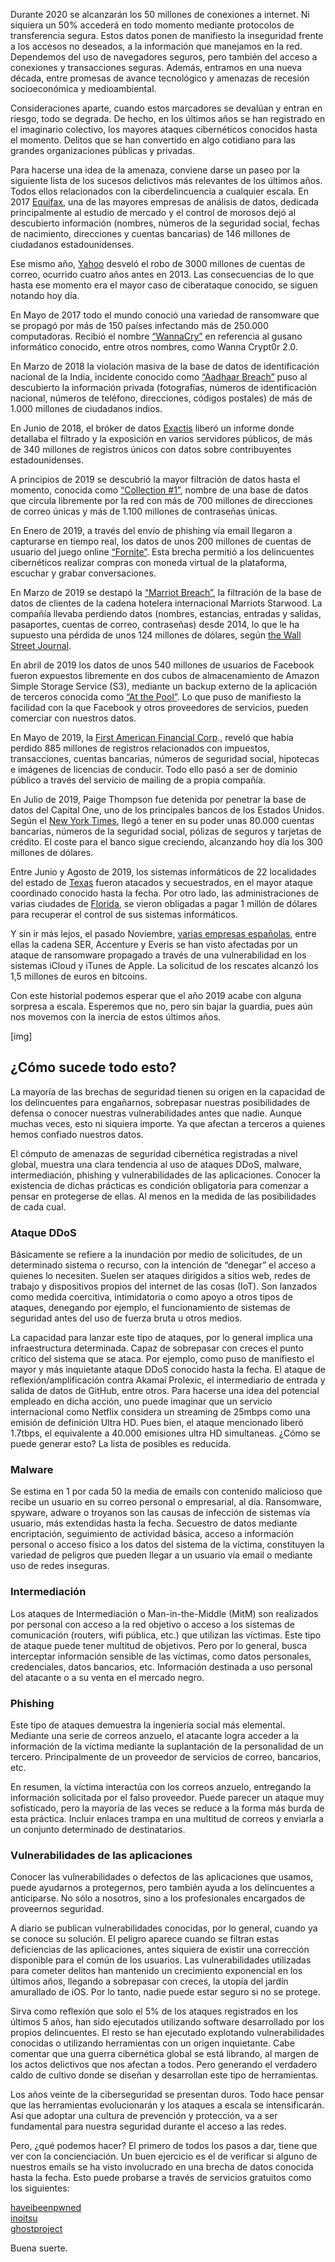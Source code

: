 Durante 2020 se alcanzarán los 50 millones de conexiones a internet. Ni siquiera un 50% accederá en todo momento mediante protocolos de transferencia segura. Estos datos ponen de manifiesto la inseguridad frente a los accesos no deseados, a la información que manejamos en la red. Dependemos del uso de navegadores seguros, pero también del acceso a conexiones y transacciones seguras. Además, entramos en una nueva década, entre promesas de avance tecnológico y amenazas de recesión socioeconómica y medioambiental.

Consideraciones aparte, cuando estos marcadores se devalúan y entran en riesgo, todo se degrada. De hecho, en los últimos años se han registrado en el imaginario colectivo, los mayores ataques cibernéticos conocidos hasta el momento. Delitos que se han convertido en algo cotidiano para las grandes organizaciones públicas y privadas.

Para hacerse una idea de la amenaza, conviene darse un paseo por la siguiente lista de los sucesos delictivos más relevantes de los últimos años. Todos ellos relacionados con la ciberdelincuencia a cualquier escala.
En 2017 [Equifax](https://www.cnet.com/news/equifaxs-data-breach-by-the-numbers-the-full-breakdown/), una de las mayores empresas de análisis de datos, dedicada principalmente al estudio de mercado y el control de morosos dejó al descubierto información (nombres, números de la seguridad social, fechas de nacimiento, direcciones y cuentas bancarias) de 146 millones de ciudadanos estadounidenses.

Ese mismo año, [Yahoo](https://www.cnet.com/news/yahoo-announces-all-3-billion-accounts-hit-in-2013-breach/) desveló el robo de 3000 millones de cuentas de correo, ocurrido cuatro años antes en 2013. Las consecuencias de lo que hasta ese momento era el mayor caso de ciberataque conocido, se siguen notando hoy día.

En Mayo de 2017 todo el mundo conoció una variedad de ransomware que se propagó por más de 150 países infectando más de 250.000 computadoras. Recibió el nombre [“WannaCry”](https://www.bankinfosecurity.com/after-2-years-wannacry-remains-threat-a-12496) en referencia al gusano informático conocido, entre otros nombres, como Wanna Crypt0r 2.0.

En Marzo de 2018 la violación masiva de la base de datos de identificación nacional de la India, incidente conocido como [“Aadhaar Breach”](https://www.washingtonpost.com/news/worldviews/wp/2018/01/04/a-security-breach-in-india-has-left-a-billion-people-at-risk-of-identity-theft/) puso al descubierto la información privada (fotografías, números de identificación nacional, números de teléfono, direcciones, códigos postales) de más de 1.000 millones de ciudadanos indios.

En Junio de 2018, el bróker de datos [Exactis](https://www.wired.com/story/exactis-database-leak-340-million-records/) liberó un informe donde detallaba el filtrado y la exposición en varios servidores públicos, de más de 340 millones de registros únicos con datos sobre contribuyentes estadounidenses.

A principios de 2019 se descubrió la mayor filtración de datos hasta el momento, conocida como [“Collection #1”](https://www.troyhunt.com/the-773-million-record-collection-1-data-reach/), nombre de una base de datos que circula libremente por la red con más de 700 millones de direcciones de correo únicas y más de 1.100 millones de contraseñas únicas.

En Enero de 2019, a través del envío de phishing vía email llegaron a capturarse en tiempo real, los datos de unos 200 millones de cuentas de usuario del juego online [“Fornite”](https://www.cbsnews.com/news/fortnite-security-flaw-exposed-millions-of-users-to-being-hacked/). Esta brecha permitió a los delincuentes cibernéticos realizar compras con moneda virtual de la plataforma, escuchar y grabar conversaciones.

En Marzo de 2019 se destapó la [“Marriot Breach”](https://www.forbes.com/sites/kateoflahertyuk/2019/03/11/marriott-ceo-reveals-new-details-about-mega-breach/), la filtración de la base de datos de clientes de la cadena hotelera internacional Marriots Starwood. La compañía llevaba perdiendo datos (nombres, estancias, entradas y salidas, pasaportes, cuentas de correo, contraseñas) desde 2014, lo que le ha supuesto una pérdida de unos 124 millones de dólares, según [the Wall Street Journal](https://www.wsj.com/articles/marriott-faces-123-million-fine-over-starwood-data-breach-11562682484).

En abril de 2019 los datos de unos 540 millones de usuarios de Facebook fueron expuestos libremente en dos cubos de almacenamiento de Amazon Simple Storage Service (S3), mediante un backup externo de la aplicación de terceros conocida como [“At the Pool”](https://www.upguard.com/breaches/facebook-user-data-leak). Lo que puso de manifiesto la facilidad con la que Facebook y otros proveedores de servicios, pueden comerciar con nuestros datos.

En Mayo de 2019, la [First American Financial Corp](https://krebsonsecurity.com/2019/05/first-american-financial-corp-leaked-hundreds-of-millions-of-title-insurance-records/)., reveló que había perdido 885 millones de registros relacionados con impuestos, transacciones, cuentas bancarias, números de seguridad social, hipotecas e imágenes de licencias de conducir. Todo ello pasó a ser de dominio público a través del servicio de mailing de a propia compañía.

En Julio de 2019, Paige Thompson fue detenida por penetrar la base de datos del Capital One, uno de los principales bancos de los Estados Unidos. Según el [New York Times](https://www.nytimes.com/2019/07/29/business/capital-one-data-breach-hacked.html), llegó a tener en su poder unas 80.000 cuentas bancarias, números de la seguridad social, pólizas de seguros y tarjetas de crédito. El coste para el banco sigue creciendo, alcanzando hoy día los 300 millones de dólares.

Entre Junio y Agosto de 2019, los sistemas informáticos de 22 localidades del estado de [Texas](https://www.nytimes.com/2019/08/20/us/texas-ransomware.html) fueron atacados y secuestrados, en el mayor ataque coordinado conocido hasta la fecha. Por otro lado, las administraciones de varias ciudades de [Florida](https://www.nytimes.com/2019/06/19/us/florida-riviera-beach-hacking-ransom.html), se vieron obligadas a pagar 1 millón de dólares para recuperar el control de sus sistemas informáticos.

Y sin ir más lejos, el pasado Noviembre, [varias empresas españolas](https://www.time24.news/2019/11/everis-and-prisa-radio-are-victims-of-hacking.html), entre ellas la cadena SER, Accenture y Everis se han visto afectadas por un ataque de ransomware propagado a través de una vulnerabilidad en los sistemas iCloud y iTunes de Apple. La solicitud de los rescates alcanzó los 1,5 millones de euros en bitcoins.

Con este historial podemos esperar que el año 2019 acabe con alguna sorpresa a escala. Esperemos que no, pero sin bajar la guardia, pues aún nos movemos con la inercia de estos últimos años. 

[img]

## ¿Cómo sucede todo esto?

La mayoría de las brechas de seguridad tienen su origen en la capacidad de los delincuentes para engañarnos, sobrepasar nuestras posibilidades de defensa o conocer nuestras vulnerabilidades antes que nadie. Aunque muchas veces, esto ni siquiera importe. Ya que afectan a terceros a quienes hemos confiado nuestros datos.

El cómputo de amenazas de seguridad cibernética registradas a nivel global, muestra una clara tendencia al uso de ataques DDoS, malware, intermediación, phishing y vulnerabilidades de las aplicaciones. Conocer la existencia de dichas prácticas es condición obligatoria para comenzar a pensar en protegerse de ellas. Al menos en la medida de las posibilidades de cada cual.

### Ataque DDoS

Básicamente se refiere a la inundación por medio de solicitudes, de un determinado sistema o recurso, con la intención de “denegar” el acceso a quienes lo necesiten. Suelen ser ataques dirigidos a sitios web, redes de trabajo y dispositivos propios del internet de las cosas (IoT). Son lanzados como medida coercitiva, intimidatoria o como apoyo a otros tipos de ataques, denegando por ejemplo, el funcionamiento de sistemas de seguridad antes del uso de fuerza bruta u otros medios.

La capacidad para lanzar este tipo de ataques, por lo general implica una infraestructura determinada. Capaz de sobrepasar con creces el punto crítico del sistema que se ataca. Por ejemplo, como puso de manifiesto el mayor y más inquietante ataque DDoS conocido hasta la fecha. El ataque de reflexión/amplificación contra Akamai Prolexic, el intermediario de entrada y salida de datos de GitHub, entre otros. Para hacerse una idea del potencial empleado en dicha acción, uno puede imaginar que un servicio internacional como Netflix considera un streaming de 25mbps como una emisión de definición Ultra HD. Pues bien, el ataque mencionado liberó 1.7tbps, el equivalente a 40.000 emisiones ultra HD simultaneas. ¿Cómo se puede generar esto? La lista de posibles es reducida.

### Malware

Se estima en 1 por cada 50 la media de emails con contenido malicioso que recibe un usuario en su correo personal o empresarial, al día. Ransomware, spyware, adware o troyanos son las causas de infección de sistemas vía usuario, más extendidas hasta la fecha. Secuestro de datos mediante encriptación, seguimiento de actividad básica, acceso a información personal o acceso físico a los datos del sistema de la víctima, constituyen la variedad de peligros que pueden llegar a un usuario vía email o mediante uso de redes inseguras.

### Intermediación

Los ataques de Intermediación o Man-in-the-Middle (MitM) son realizados por personal con acceso a la red objetivo o acceso a los sistemas de comunicación (routers, wifi pública, etc.) que utilizan las víctimas. Este tipo de ataque puede tener multitud de objetivos. Pero por lo general, busca interceptar información sensible de las víctimas, como datos personales, credenciales, datos bancarios, etc. Información destinada a uso personal del atacante o a su venta en el mercado negro.

### Phishing

Este tipo de ataques demuestra la ingeniería social más elemental. Mediante una serie de correos anzuelo, el atacante logra acceder a la información de la víctima mediante la suplantación de la personalidad de un tercero. Principalmente de un proveedor de servicios de correo, bancarios, etc.

En resumen, la víctima interactúa con los correos anzuelo, entregando la información solicitada por el falso proveedor. Puede parecer un ataque muy sofisticado, pero la mayoría de las veces se reduce a la forma más burda de esta práctica. Incluir enlaces trampa en una multitud de correos y enviarla a un conjunto determinado de destinatarios.

### Vulnerabilidades de las aplicaciones

Conocer las vulnerabilidades o defectos de las aplicaciones que usamos, puede ayudarnos a protegernos, pero también ayuda a los delincuentes a anticiparse. No sólo a nosotros, sino a los profesionales encargados de proveernos seguridad.

A diario se publican vulnerabilidades conocidas, por lo general, cuando ya se conoce su solución. El peligro aparece cuando se filtran estas deficiencias de las aplicaciones, antes siquiera de existir una corrección disponible para el común de los usuarios.
Las vulnerabilidades utilizadas para cometer delitos han mantenido un crecimiento exponencial en los últimos años, llegando a sobrepasar con creces, la utopía del jardín amurallado de iOS. Por lo tanto, nadie puede estar seguro si no se protege.

Sirva como reflexión que solo el 5% de los ataques registrados en los últimos 5 años, han sido ejecutados utilizando software desarrollado por los propios delincuentes. El resto se han ejecutado explotando vulnerabilidades conocidas o utilizando herramientas con un origen inquietante. Cabe comentar que una guerra cibernética global se está librando, al margen de los actos delictivos que nos afectan a todos. Pero generando el verdadero caldo de cultivo donde se diseñan y desarrollan este tipo de herramientas.

Los años veinte de la ciberseguridad se presentan duros. Todo hace pensar que las herramientas evolucionarán y los ataques a escala se intensificarán. Así que adoptar una cultura de prevención y protección, va a ser fundamental para nuestra seguridad durante el acceso a las redes.

Pero, ¿qué podemos hacer? El primero de todos los pasos a dar, tiene que ver con la concienciación. Un buen ejercicio es el de verificar si alguno de nuestros emails se ha visto involucrado en una brecha de datos conocida hasta la fecha. Esto puede probarse a través de servicios gratuitos como los siguientes:

[haveibeenpwned](https://haveibeenpwned.com/)
<br>
[inoitsu](https://www.hotsheet.com/inoitsu/)
<br>
[ghostproject](https://ghostproject.fr/)

Buena suerte. 
